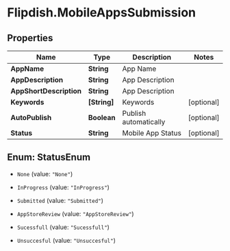 # Flipdish.MobileAppsSubmission

## Properties
Name | Type | Description | Notes
------------ | ------------- | ------------- | -------------
**AppName** | **String** | App Name | 
**AppDescription** | **String** | App Description | 
**AppShortDescription** | **String** | App Description | 
**Keywords** | **[String]** | Keywords | [optional] 
**AutoPublish** | **Boolean** | Publish automatically | [optional] 
**Status** | **String** | Mobile App Status | [optional] 


<a name="StatusEnum"></a>
## Enum: StatusEnum


* `None` (value: `"None"`)

* `InProgress` (value: `"InProgress"`)

* `Submitted` (value: `"Submitted"`)

* `AppStoreReview` (value: `"AppStoreReview"`)

* `Sucessfull` (value: `"Sucessfull"`)

* `Unsuccesful` (value: `"Unsuccesful"`)




